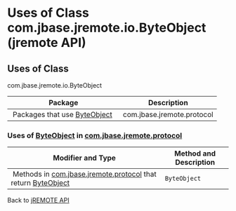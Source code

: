 # Uses of Class com.jbase.jremote.io.ByteObject (jremote API)

<PageHeader />

## Uses of Class
com.jbase.jremote.io.ByteObject

| Package<br> | Description<br> |
| --- | --- |
 Packages that use [ByteObject](./../../byteobject-%28jremote-api%29 "class in com.jbase.jremote.io")  | com.jbase.jremote.protocol<br> | <br> |






### Uses of [ByteObject](./../../byteobject-%28jremote-api%29 "class in com.jbase.jremote.io") in [com.jbase.jremote.protocol](./../../../protocol/com.jbase.jremote.protocol-%28jremote-api%29)


| Modifier and Type<br> | Method and Description<br> |
| --- | --- |
 Methods in [com.jbase.jremote.protocol](./../../../protocol/com.jbase.jremote.protocol-%28jremote-api%29) that return [ByteObject](./../../byteobject-%28jremote-api%29 "class in com.jbase.jremote.io")  | `ByteObject`<br> | EchoResponse.`getData()` <br> |



Back to [jREMOTE API](com_jbase_jremote_package-summary)









  
<PageFooter />
